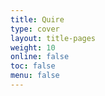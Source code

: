 ```yaml
---
title: Quire
type: cover
layout: title-pages
weight: 10
online: false
toc: false
menu: false
---
```


